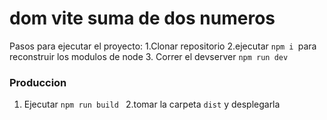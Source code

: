 # dom vite suma de dos numeros
Pasos para ejecutar el proyecto:
1.Clonar repositorio
2.ejecutar ```npm i ```para reconstruir los modulos de node
3. Correr el devserver ```npm run dev ```

### Produccion
1. Ejecutar ```npm run build ```
2.tomar la carpeta ``` dist ``` y desplegarla
